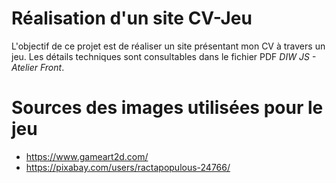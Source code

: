 # Réalisation d'un site CV-Jeu

L'objectif de ce projet est de réaliser un site présentant mon CV à travers un jeu.
Les détails techniques sont consultables dans le fichier PDF _DIW JS - Atelier Front_.

# Sources des images utilisées pour le jeu
- https://www.gameart2d.com/
- https://pixabay.com/users/ractapopulous-24766/